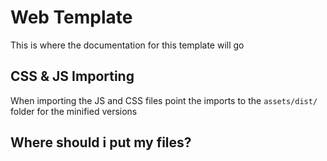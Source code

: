 # Web Template

This is where the documentation for this template will go

## CSS & JS Importing

When importing the JS and CSS files point the imports to the `assets/dist/` folder for the minified versions

## Where should i put my files?
